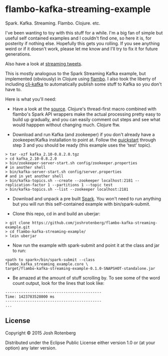 # flambo-kafka-streaming-example

Spark. Kafka. Streaming. Flambo. Clojure. etc.

I've been wanting to toy with this stuff for a while. I'm a big fan of
simple but useful self contained examples and I couldn't find one, so
here it is, for posterity if nothing else. Hopefully this gets you
rolling. If you see anything weird or if it doesn't work, please let
me know and I'll try to fix it for future generations.

Also have a look at [streaming
tweets](https://gist.github.com/arnaudsj/f1967a7d66609c094447).

This is mostly analogous to the Spark Streaming Kafka example, but
implemented (obviously) in Clojure using
[flambo](https://github.com/yieldbot/flambo). I also took the liberty
of including [clj-kafka](https://github.com/pingles/clj-kafka) to
automatically publish some stuff to Kafka so you don't have to.

Here is what you'll need:

* Have a look at the
[source](https://github.com/joshrotenberg/flambo-kafka-streaming-example/blob/master/src/flambo_kafka_streaming_example/core.clj). Clojure's
thread-first macro combined with flambo's Spark API wrappers make the
actual processing pretty easy to build up gradually, and you can
easily comment out steps and see what would happpen without changing
much. Clojure ftw.

* Download and run Kafka (and zookeeper) if you don't already have a zookeeper/Kafka
installation to point at. Follow the
[quickstart](http://kafka.apache.org/documentation.html#quickstart)
through step 3 and you should be ready (this example uses the 'test'
topic).
```
> tar -xzf kafka_2.10-0.8.2.0.tgz
> cd kafka_2.10-0.8.2.0
> bin/zookeeper-server-start.sh config/zookeeper.properties
# in another shell
> bin/kafka-server-start.sh config/server.properties
# and in yet another shell
> bin/kafka-topics.sh --create --zookeeper localhost:2181 --replication-factor 1 --partitions 1 --topic test
> bin/kafka-topics.sh --list --zookeeper localhost:2181
```

* Download and unpack a pre built
[Spark](http://spark.apache.org/). You won't need to run anything but
you will run this self-contained example with bin/spark-submit.

* Clone this repo, cd in and build an uberjar:
```
> git clone https://github.com/joshrotenberg/flambo-kafka-streaming-example.git
> cd flambo-kafka-streaming-example/
> lein uberjar
```

* Now run the example with spark-submit and point it at the class and jar to run:
```
<path to spark>/bin/spark-submit --class  flambo_kafka_streaming_example.core \
target/flambo-kafka-streaming-example-0.1.0-SNAPSHOT-standalone.jar
```

* Be amazed at the amount of stuff scrolling by. To see some of the
word count output, look for the lines that look like:

```
-------------------------------------------
Time: 1423783528000 ms
-------------------------------------------
...
```

## License

Copyright © 2015 Josh Rotenberg

Distributed under the Eclipse Public License either version 1.0 or (at
your option) any later version.
